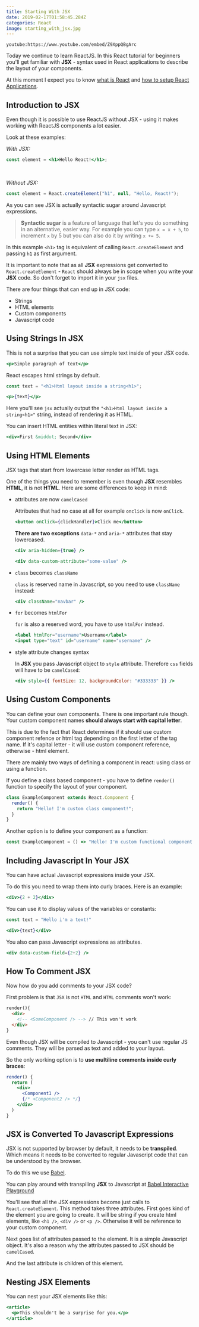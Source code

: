 ```yaml
---
title: Starting With JSX
date: 2019-02-17T01:58:45.284Z
categories: React
image: starting_with_jsx.jpg
---
```


`youtube:https://www.youtube.com/embed/Z9XppQBgArc`

Today we continue to learn ReactJS. In this React tutorial for beginners you'll get familiar with **JSX** - syntax used in React applications to describe the layout of your components.

At this moment I expect you to know [what is React](https://maksimivanov.com/posts/introduction-to-reactjs/) and [how to setup React Applications](https://maksimivanov.com/posts/how-to-install-react/).

## Introduction to JSX

Even though it is possible to use ReactJS without JSX - using it makes working with ReactJS components a lot easier.

Look at these examples:

_With JSX:_

```jsx
const element = <h1>Hello React!</h1>;
```

<br/>

_Without JSX:_

```jsx
const element = React.createElement("h1", null, "Hello, React!");
```

As you can see JSX is actually syntactic sugar around Javascript expressions.

> **Syntactic sugar** is a feature of language that let's you do something in an alternative, easier way. For example you can type `x = x + 5`, to increment `x` by 5 but you can also do it by writing `x += 5`.

In this example `<h1>` tag is equivalent of calling `React.createElement` and passing `h1` as first argument.

It is important to note that as all **JSX** expressions get converted to `React.createElement` - `React` should always be in scope when you write your **JSX** code. So don't forget to import it in your `jsx` files.

There are four things that can end up in JSX code:

* Strings
* HTML elements
* Custom components
* Javascript code

## Using Strings In JSX

This is not a surprise that you can use simple text inside of your JSX code.

```jsx
<p>Simple paragraph of text</p>
```

React escapes html strings by default.

```jsx
const text = "<h1>Html layout inside a string<h1>";

<p>{text}</p>
```

Here  you'll see `jsx` actually output the `"<h1>Html layout inside a string<h1>"` string, instead of rendering it as HTML.

You can insert HTML entities within literal text in JSX:

```jsx
<div>First &middot; Second</div>
```

## Using HTML Elements

JSX tags that start from lowercase letter render as HTML tags.

One of the things you need to remember is even though **JSX** resembles **HTML**, it is not **HTML**. Here are some differences to keep in mind:

* attributes are now `camelCased`

  Attributes that had no case at all for example `onclick` is now `onClick`.

  ```jsx
  <button onClick={clickHandler}>Click me</button>
  ```
  
  **There are two exceptions** `data-*` and `aria-*` attributes that stay lowercased.

  ```jsx
  <div aria-hidden={true} />

  <div data-custom-attribute="some-value" />
  ```

* `class` becomes `className`

  `class` is reserved name in Javascript, so you need to use `className` instead:

  ```jsx
  <div className="navbar" />
  ```

* `for` becomes `htmlFor`

  `for` is also a reserved word, you have to use `htmlFor` instead.

  ```jsx
  <label htmlFor="username">Username</label>
  <input type="text" id="username" name="username" />
  ```

* style attribute changes syntax

  In **JSX** you pass Javascript object to `style` attribute. Therefore `css` fields will have to be `camelCased`:

  ```jsx
  <div style={{ fontSize: 12, backgroundColor: "#333333" }} />
  ```

## Using Custom Components

You can define your own components. There is one important rule though. Your custom component names **should always start with capital letter**.

This is due to the fact that React determines if it should use custom component refence or html tag depending on the first letter of the tag name. If it's capital letter - it will use custom component reference, otherwise - html element.

There are mainly two ways of defining a component in react: using class or using a function.

If you define a class based component - you have to define `render()` function to specify the layout of your component.

```jsx
class ExampleComponent extends React.Component {
  render() {
    return "Hello! I'm custom class component!";
  }
}
```

Another option is to define your component as a function:

```jsx
const ExampleComponent = () => "Hello! I'm custom functional component!";
```

## Including Javascript In Your JSX

You can have actual Javascript expressions inside your JSX.

To do this you need to wrap them into curly braces. Here is an example:

```jsx
<div>{2 + 2}</div>
```

You can use it to display values of the variables or constants:

```jsx
const text = "Hello i'm a text!"

<div>{text}</div>
```

You also can pass Javascript expressions as attributes.

```jsx
<div data-custom-field={2+2} />
```

## How To Comment JSX

Now how do you add comments to your JSX code?

First problem is that `JSX` is not `HTML` and `HTML` comments won't work:

```html
render(){
  <div>
    <!-- <SomeComponent /> --> // This won't work
  </div>
}
```

Even though JSX will be compiled to Javascript - you can't use regular JS comments. They will be parsed as text and added to your layout.

So the only working option is to **use multiline comments inside curly braces**:

```jsx
render() {
  return (
    <div>
      <Component1 />
      {/* <Component2 /> */}
    </div>
  )
}
```

## JSX is Converted To Javascript Expressions

JSX is not supported by browser by default, it needs to be **transpiled**. Which means it needs to be converted to regular Javascript code that can be understood by the browser.

To do this we use [Babel](https://babeljs.io/).

You can play around with transpiling **JSX** to Javascript at [Babel Interactive Playground](https://babeljs.io/repl#?babili=false&browsers=&build=&builtIns=false&spec=false&loose=false&code_lz=FBA&debug=false&forceAllTransforms=false&shippedProposals=false&circleciRepo=&evaluate=false&fileSize=false&timeTravel=false&sourceType=module&lineWrap=true&presets=es2015%2Creact%2Cstage-2&prettier=true&targets=&version=7.3.3)

You'll see that all the JSX expressions become just calls to `React.createElement`. This method takes three attributes. First goes kind of the element you are going to create. It will be string if you create html elements, like `<h1 />`, `<div />` or `<p />`. Otherwise it will be reference to your custom component.

Next goes list of attributes passed to the element. It is a simple Javascript object. It's also a reason why the attributes passed to JSX should be `camelCased`.

And the last attribute is children of this element.

## Nesting JSX Elements

You can nest your JSX elements like this:

```jsx
<article>
  <p>This shouldn't be a surprise for you.</p>
</article>
```
